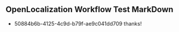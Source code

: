 ## OpenLocalization Workflow Test MarkDown
* 50884b6b-4125-4c9d-b79f-ae9c041dd709 thanks!

<!--HONumber=Jul16_HO2-->


